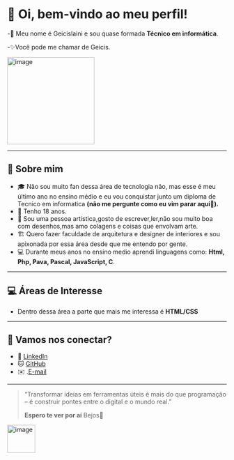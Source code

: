 # 🌻 Oi, bem-vindo ao meu perfil!
-🌺 Meu nome é Geicislaini e sou quase formada **Técnico em informática**.

-✨Você pode me chamar de Geicis.



<img width="200" height="200" alt="image" src="https://github.com/user-attachments/assets/89eb39b5-7828-43fe-8562-668978b2c575" /> 


---

## 🐾 Sobre mim
- 🎓 Não sou muito fan dessa área de tecnologia não, mas esse é meu último ano no ensino médio e eu vou conquistar junto um diploma de Tecnico em informatica **(não me pergunte como eu vim parar aqui👀).**
- 📅 Tenho 18 anos.
- 🎨 Sou uma pessoa artistica,gosto de escrever,ler,não sou muito boa com desenhos,mas amo colagens e coisas que envolvam arte.
- 🏗️ Quero fazer faculdade de arquitetura e designer de interiores e sou apixonada por essa área desde que me entendo por gente.
- 💻 Durante meus anos no ensino medio aprendi linguagens como: **Html, Php, Pava, Pascal, JavaScript, C**.



---

## 💻 Áreas de Interesse
- Dentro dessa área a parte que mais me interessa é **HTML/CSS**


---
## 🤝 Vamos nos conectar?

- 💼 [LinkedIn](#)
- 🐱 [GitHub](#geicis)
- ✉️ .[E-mail](geicisleticia@gmail.com)

---

> “Transformar ideias em ferramentas úteis é mais do que programação – é construir pontes entre o digital e o mundo real.”
>
> **Espero te ver por aí**
> Bejos💋

<img width="64" height="64" alt="image" src="https://github.com/user-attachments/assets/8936aa1e-eb55-4a55-9b7e-6012a67d3a42" />
